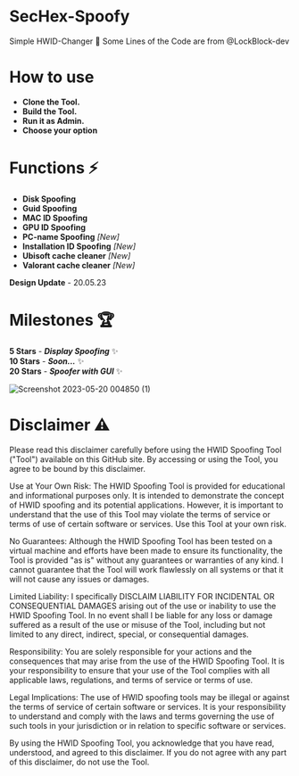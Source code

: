 # SecHex-Spoofy

Simple HWID-Changer 🔑︎
Some Lines of the Code are from @LockBlock-dev 


# How to use
+ **Clone the Tool.**
+ **Build the Tool.**
+ **Run it as Admin.**
+ **Choose your option**


# Functions ⚡
+ **Disk Spoofing**
+ **Guid Spoofing**
+ **MAC ID Spoofing**
+ **GPU ID Spoofing**
+ **PC-name Spoofing** *[New]*
+ **Installation ID Spoofing** *[New]*
+ **Ubisoft cache cleaner** *[New]*
+ **Valorant cache cleaner** *[New]*

**Design Update** - 20.05.23

# Milestones 🏆
**5 Stars** - ***Display Spoofing*** ✨                             
**10 Stars** - ***Soon...***  ✨                                                                
**20 Stars** - ***Spoofer with GUI*** ✨                                                      


![Screenshot 2023-05-20 004850 (1)](https://github.com/SecHex/SecHex-Spoofy/assets/96635023/ef720653-3266-407a-9bdf-f3476fbcba1d)



# Disclaimer ⚠️
Please read this disclaimer carefully before using the HWID Spoofing Tool ("Tool") available on this GitHub site. By accessing or using the Tool, you agree to be bound by this disclaimer.

Use at Your Own Risk: The HWID Spoofing Tool is provided for educational and informational purposes only. It is intended to demonstrate the concept of HWID spoofing and its potential applications. However, it is important to understand that the use of this Tool may violate the terms of service or terms of use of certain software or services. Use this Tool at your own risk.

No Guarantees: Although the HWID Spoofing Tool has been tested on a virtual machine and efforts have been made to ensure its functionality, the Tool is provided "as is" without any guarantees or warranties of any kind. I cannot guarantee that the Tool will work flawlessly on all systems or that it will not cause any issues or damages.

Limited Liability: I specifically DISCLAIM LIABILITY FOR INCIDENTAL OR CONSEQUENTIAL DAMAGES arising out of the use or inability to use the HWID Spoofing Tool. In no event shall I be liable for any loss or damage suffered as a result of the use or misuse of the Tool, including but not limited to any direct, indirect, special, or consequential damages.

Responsibility: You are solely responsible for your actions and the consequences that may arise from the use of the HWID Spoofing Tool. It is your responsibility to ensure that your use of the Tool complies with all applicable laws, regulations, and terms of service or terms of use.

Legal Implications: The use of HWID spoofing tools may be illegal or against the terms of service of certain software or services. It is your responsibility to understand and comply with the laws and terms governing the use of such tools in your jurisdiction or in relation to specific software or services.

By using the HWID Spoofing Tool, you acknowledge that you have read, understood, and agreed to this disclaimer. If you do not agree with any part of this disclaimer, do not use the Tool.
